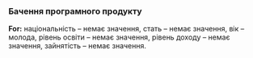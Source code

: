 ### Бачення програмного продукту
**For:** національність – немає значення, стать – немає значення, вік – молода, рівень освіти – немає значення, рівень доходу – немає значення, зайнятість – немає значення.
